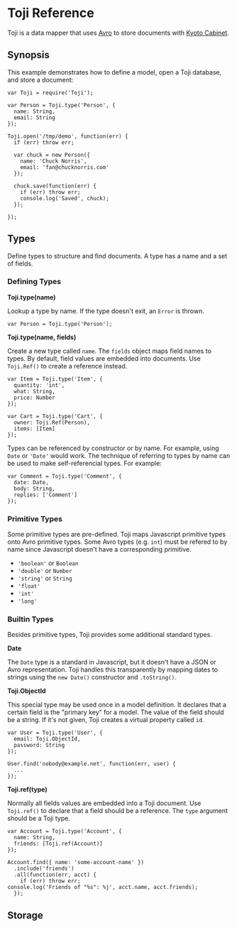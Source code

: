 # Toji Reference #

Toji is a data mapper that uses [Avro][1] to store documents with
[Kyoto Cabinet][2].

## Synopsis ##

This example demonstrates how to define a model, open a Toji database,
and store a document:

    var Toji = require('Toji');

    var Person = Toji.type('Person', {
      name: String,
      email: String
    });

    Toji.open('/tmp/demo', function(err) {
      if (err) throw err;

      var chuck = new Person({
        name: 'Chuck Norris',
        email: 'fan@chucknorris.com'
      });

      chuck.save(function(err) {
        if (err) throw err;
        console.log('Saved', chuck);
      });

    });

## Types ##

Define types to structure and find documents. A type has a name and a
set of fields.

### Defining Types ###

**Toji.type(name)**

Lookup a type by name. If the type doesn't exit, an `Error` is thrown.

    var Person = Toji.type('Person');

**Toji.type(name, fields)**

Create a new type called `name`. The `fields` object maps field names
to types. By default, field values are embedded into documents. Use
`Toji.Ref()` to create a reference instead.

    var Item = Toji.type('Item', {
      quantity: 'int',
      what: String,
      price: Number
    });

    var Cart = Toji.type('Cart', {
      owner: Toji.Ref(Person),
      items: [Item]
    });

Types can be referenced by constructor or by name. For example, using
`Date` or `'Date'` would work. The technique of referring to types by
name can be used to make self-referencial types. For example:

    var Comment = Toji.type('Comment', {
      date: Date,
      body: String,
      replies: ['Comment']
    });

### Primitive Types ###

Some primitive types are pre-defined. Toji maps Javascript primitive
types onto Avro primitive types. Some Avro types (e.g. `int`) must be
refered to by name since Javascript doesn't have a corresponding
primitive.

+ `'boolean'` or `Boolean`
+ `'double'` or `Number`
+ `'string'` or `String`
+ `'float'`
+ `'int'`
+ `'long'`

### Builtin Types ###

Besides primitive types, Toji provides some additional standard types.

**Date**

The `Date` type is a standard in Javascript, but it doesn't have a
JSON or Avro representation. Toji handles this transparently by
mapping dates to strings using the `new Date()` constructor and
`.toString()`.

**Toji.ObjectId**

This special type may be used once in a model definition. It declares
that a certain field is the "primary key" for a model. The value of
the field should be a string. If it's not given, Toji creates a
virtual property called `id`.

    var User = Toji.type('User', {
      email: Toji.ObjectId,
      password: String
    });

    User.find('nobody@example.net', function(err, user) {
      ...
    });

**Toji.ref(type)**

Normally all fields values are embedded into a Toji document. Use
`Toji.ref()` to declare that a field should be a reference. The `type`
argument should be a Toji type.

    var Account = Toji.type('Account', {
      name: String,
      friends: [Toji.ref(Account)]
    });

    Account.find({ name: 'some-account-name' })
      .include('friends')
      .all(function(err, acct) {
        if (err) throw err;
	console.log('Friends of "%s": %j', acct.name, acct.friends);
      });

## Storage ##


[1]: http://avro.apache.org/docs/current/spec.html
[2]: http://fallabs.com/kyotocabinet/spex.html

